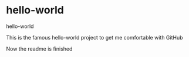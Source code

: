 hello-world
===========

hello-world

This is the famous hello-world project to get me comfortable with GitHub


Now the readme is finished
